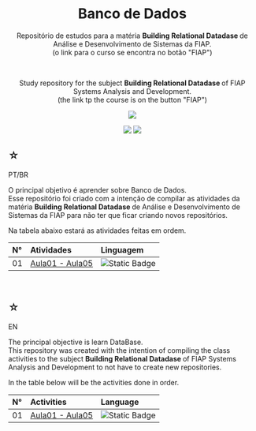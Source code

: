 <h1 align="center">
    <!-- Link pokemon -->
    <span>Banco de Dados</span>
</h1>

<div align="center">

Repositório de estudos para a matéria <strong> Building Relational Datadase </strong> de Análise e Desenvolvimento de Sistemas da FIAP. <br> (o link para o curso se encontra no botão "FIAP")

<br>

Study repository for the subject <strong> Building Relational Datadase </strong> of FIAP Systems Analysis and Development. <br> (the link tp the course is on the button "FIAP")

[![](https://img.shields.io/badge/brModelo-black?style=for-the-badge&logo=brmodelo&logoColor=red)]()

[![](https://img.shields.io/badge/my%20profile-red?style=for-the-badge&color=black)](https://www.linkedin.com/in/hakuakai/)
[![](https://img.shields.io/badge/FIAP-red?style=for-the-badge&color=white)](https://www.fiap.com.br/graduacao/tecnologo/analise-e-desenvolvimento-de-sistemas/)

</div>
<div>
    <h2>☆</h2>
    <p>PT/BR</p>
    <p>
    O principal objetivo é aprender sobre Banco de Dados.<br>
    Esse repositório foi criado com a intenção de compilar as atividades da matéria <strong> Building Relational Datadase  </strong> de Análise e Desenvolvimento de Sistemas da FIAP para não ter que ficar criando novos repositórios.</p>
    <p>Na tabela abaixo estará as atividades feitas em ordem. </p>
    <table>
        <thead>
            <tr align="left">
                <th>N°</th>
                <th>Atividades</th>
                <th>Linguagem</th>
            </tr>
        </thead>
    <tbody align="left">
        <tr>
            <td>01</td>
            <td> 
                <a href="https://github.com/HakuGarcia/BancoDeDados/tree/65e77a98c93792b200962a019b5ec95bdad7ee4e/Aula01%20-%20Aula05">Aula01 - Aula05</a>
            </td>
            <td>
                <img alt="Static Badge" src="https://img.shields.io/badge/brModelo-black?style=for-the-badge&logo=brmodelo&logoColor=red">
            </td>
        </tr>
    </tbody>
    <tfoot></tfoot>
    </table>
</div>

   <br>

<div>
    <h2>☆</h2>
    <p>EN</p>
    <p>
    The principal objective is learn DataBase.<br>
    This repository was created with the intention of compiling the class activities to the subject <strong> Building Relational Datadase </strong> of FIAP Systems Analysis and Development to not have to create new repositories.</p>
    <p>In the table below will be the activities done in order.</p>
    <table>
        <thead>
            <tr align="left">
                <th>N°</th>
                <th>Activities</th>
                <th>Language</th>
            </tr>
        </thead>
    <tbody align="left">
        <tr>
            <td>01</td>
            <td> 
                <a href="https://github.com/HakuGarcia/BancoDeDados/tree/65e77a98c93792b200962a019b5ec95bdad7ee4e/Aula01%20-%20Aula05">Aula01 - Aula05</a>
            </td>
            <td>
                <img alt="Static Badge" src="https://img.shields.io/badge/brModelo-black?style=for-the-badge&logo=brmodelo&logoColor=red">
            </td>
        </tr>
    </tbody>
    <tfoot></tfoot>
    </table>
    
</div>
